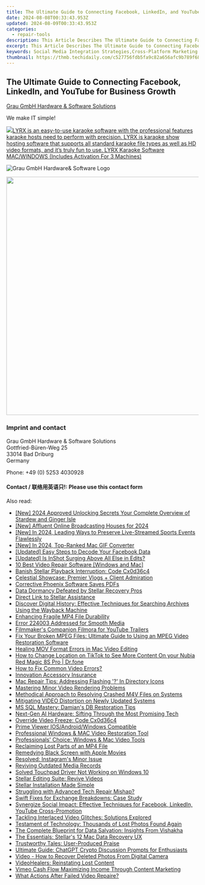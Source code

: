 ```yaml
---
title: The Ultimate Guide to Connecting Facebook, LinkedIn, and YouTube for Business Growth
date: 2024-08-08T00:33:43.953Z
updated: 2024-08-09T00:33:43.953Z
categories:
  - repair-tools
description: This Article Describes The Ultimate Guide to Connecting Facebook, LinkedIn, and YouTube for Business Growth
excerpt: This Article Describes The Ultimate Guide to Connecting Facebook, LinkedIn, and YouTube for Business Growth
keywords: Social Media Integration Strategies,Cross-Platform Marketing Techniques,Facebook LinkedIn YouTube Business Integration,Social Media Platforms Synergy Tips,Maximizing Business Growth Through Social Networks,Leveraging Facebook LinkedIn YouTube for B2B Marketing,Integrating Social Media Channels for Brand Visibility
thumbnail: https://thmb.techidaily.com/c527756fdb5fa9c82a656afc9b789f6847f6b6b88be65833f54434dedbeaa5af.jpg
---
```


## The Ultimate Guide to Connecting Facebook, LinkedIn, and YouTube for Business Growth

[Grau GmbH Hardware & Software Solutions](https://main.grauonline.de/)

We make IT simple!

<!-- affiliate ads begin -->
<a href="https://shop.pcdj.com/order/checkout.php?PRODS=4698998&QTY=1&AFFILIATE=108875&CART=1"> <img src="https://secure.avangate.com/images/merchant/47f4b6321e9fd8e8f7326a6adc1a7c1e/products/MacBook_Pro_lyrx-withsinger-tv.png" border="0">LYRX is an easy-to-use karaoke software with the professional features karaoke hosts need to perform with precision. LYRX is karaoke show hosting software that supports all standard karaoke file types as well as HD video formats, and it’s truly fun to use. 
LYRX Karaoke Software MAC/WINDOWS (Includes Activation For 3 Machines)</a>
<!-- affiliate ads end -->
![Grau GmbH Hardware& Software Logo](https://main.grauonline.de/wp-content/uploads/2021/05/output-onlinepngtools.png)

<!-- affiliate ads begin -->
<a href="https://electronicx.pxf.io/c/5597632/1872496/14483" target="_top" id="1872496"><img src="//a.impactradius-go.com/display-ad/14483-1872496" border="0" alt="" width="750" height="625"/></a><img height="0" width="0" src="https://imp.pxf.io/i/5597632/1872496/14483" style="position:absolute;visibility:hidden;" border="0" />
<!-- affiliate ads end -->
### Imprint and contact

 Grau GmbH Hardware & Software Solutions  
 Gottfried-Büren-Weg 25  
 33014 Bad Driburg  
 Germany

Phone: +49 (0) 5253 4030928

#### Contact / 联络用英语只!: Please use this contact form

<ins class="adsbygoogle"
     style="display:block"
     data-ad-format="autorelaxed"
     data-ad-client="ca-pub-7571918770474297"
     data-ad-slot="1223367746"></ins>



<ins class="adsbygoogle"
     style="display:block"
     data-ad-client="ca-pub-7571918770474297"
     data-ad-slot="8358498916"
     data-ad-format="auto"
     data-full-width-responsive="true"></ins>

<span class="atpl-alsoreadstyle">Also read:</span>
<div><ul>
<li><a href="https://remote-screen-capture.techidaily.com/new-2024-approved-unlocking-secrets-your-complete-overview-of-stardew-and-ginger-isle/"><u>[New] 2024 Approved  Unlocking Secrets  Your Complete Overview of Stardew and Ginger Isle</u></a></li>
<li><a href="https://facebook-record-videos.techidaily.com/new-affluent-online-broadcasting-houses-for-2024/"><u>[New] Affluent Online Broadcasting Houses for 2024</u></a></li>
<li><a href="https://visual-screen-recording.techidaily.com/new-in-2024-leading-ways-to-preserve-live-streamed-sports-events-flawlessly/"><u>[New] In 2024, Leading Ways to Preserve Live-Streamed Sports Events Flawlessly</u></a></li>
<li><a href="https://screen-activity-recording.techidaily.com/new-in-2024-top-ranked-mac-gif-converter/"><u>[New] In 2024, Top-Ranked Mac GIF Converter</u></a></li>
<li><a href="https://facebook-videos.techidaily.com/updated-easy-steps-to-decode-your-facebook-data/"><u>[Updated] Easy Steps to Decode Your Facebook Data</u></a></li>
<li><a href="https://extra-skills.techidaily.com/updated-is-inshot-surging-above-all-else-in-edits/"><u>[Updated] Is InShot Surging Above All Else in Edits?</u></a></li>
<li><a href="https://data-wizards.techidaily.com/10-best-video-repair-software-windows-and-mac/"><u>10 Best Video Repair Software [Windows and Mac]</u></a></li>
<li><a href="https://data-wizards.techidaily.com/banish-stellar-playback-interruption-code-cx0d36c4/"><u>Banish Stellar Playback Interruption: Code Cx0d36c4</u></a></li>
<li><a href="https://data-wizards.techidaily.com/celestial-showcase-premier-vlogs-plus-client-admiration/"><u>Celestial Showcase: Premier Vlogs + Client Admiration</u></a></li>
<li><a href="https://data-wizards.techidaily.com/corrective-phoenix-software-saves-pdfs/"><u>Corrective Phoenix Software Saves PDFs</u></a></li>
<li><a href="https://data-wizards.techidaily.com/data-dormancy-defeated-by-stellar-recovery-pros/"><u>Data Dormancy Defeated by Stellar Recovery Pros</u></a></li>
<li><a href="https://data-wizards.techidaily.com/direct-link-to-stellar-assistance/"><u>Direct Link to Stellar Assistance</u></a></li>
<li><a href="https://tech-renaissance.techidaily.com/discover-digital-history-effective-techniques-for-searching-archives-using-the-wayback-machine/"><u>Discover Digital History: Effective Techniques for Searching Archives Using the Wayback Machine</u></a></li>
<li><a href="https://data-wizards.techidaily.com/enhancing-fragile-mp4-file-durability/"><u>Enhancing Fragile MP4 File Durability</u></a></li>
<li><a href="https://data-wizards.techidaily.com/error-224003-addressed-for-smooth-media/"><u>Error 224003 Addressed for Smooth Media</u></a></li>
<li><a href="https://youtube-videos.techidaily.com/filmmakers-companion-filmora-for-youtube-trailers/"><u>Filmmaker's Companion  Filmora for YouTube Trailers</u></a></li>
<li><a href="https://data-wizards.techidaily.com/fix-your-broken-mpeg-files-ultimate-guide-to-using-an-mpeg-video-restoration-software/"><u>Fix Your Broken MPEG Files: Ultimate Guide to Using an MPEG Video Restoration Software</u></a></li>
<li><a href="https://data-wizards.techidaily.com/healing-mov-format-errors-in-mac-video-editing/"><u>Healing MOV Format Errors in Mac Video Editing</u></a></li>
<li><a href="https://location-social.techidaily.com/how-to-change-location-on-tiktok-to-see-more-content-on-your-nubia-red-magic-8s-pro-drfone-by-drfone-virtual-android/"><u>How to Change Location on TikTok to See More Content On your Nubia Red Magic 8S Pro | Dr.fone</u></a></li>
<li><a href="https://data-wizards.techidaily.com/how-to-fix-common-video-errors/"><u>How to Fix Common Video Errors?</u></a></li>
<li><a href="https://data-wizards.techidaily.com/innovation-accessory-insurance/"><u>Innovation Accessory Insurance</u></a></li>
<li><a href="https://data-wizards.techidaily.com/mac-repair-tips-addressing-flashing-in-directory-icons/"><u>Mac Repair Tips: Addressing Flashing '?' In Directory Icons</u></a></li>
<li><a href="https://data-wizards.techidaily.com/mastering-minor-video-rendering-problems/"><u>Mastering Minor Video Rendering Problems</u></a></li>
<li><a href="https://data-wizards.techidaily.com/methodical-approach-to-resolving-crashed-m4v-files-on-systems/"><u>Methodical Approach to Resolving Crashed M4V Files on Systems</u></a></li>
<li><a href="https://data-wizards.techidaily.com/mitigating-video-distortion-on-newly-updated-systems/"><u>Mitigating VIDEO Distortion on Newly Updated Systems</u></a></li>
<li><a href="https://data-wizards.techidaily.com/ms-sql-mastery-damians-db-restoration-tips/"><u>MS SQL Mastery: Damian's DB Restoration Tips</u></a></li>
<li><a href="https://tech-haven.techidaily.com/next-gen-ai-hardware-sifting-through-the-most-promising-tech/"><u>Next-Gen AI Hardware: Sifting Through the Most Promising Tech</u></a></li>
<li><a href="https://data-wizards.techidaily.com/override-video-freeze-code-cx0d36c4/"><u>Override Video Freeze: Code Cx0d36c4</u></a></li>
<li><a href="https://extra-resources.techidaily.com/prime-viewer-iosandroidwindows-compatible/"><u>Prime Viewer  IOS/Android/Windows Compatible</u></a></li>
<li><a href="https://data-wizards.techidaily.com/professional-windows-and-mac-video-restoration-tool/"><u>Professional Windows & MAC Video Restoration Tool</u></a></li>
<li><a href="https://data-wizards.techidaily.com/professionals-choice-windows-and-mac-video-tools/"><u>Professionals' Choice: Windows & Mac Video Tools</u></a></li>
<li><a href="https://data-wizards.techidaily.com/reclaiming-lost-parts-of-an-mp4-file/"><u>Reclaiming Lost Parts of an MP4 File</u></a></li>
<li><a href="https://data-wizards.techidaily.com/remedying-black-screen-with-apple-movies/"><u>Remedying Black Screen with Apple Movies</u></a></li>
<li><a href="https://data-wizards.techidaily.com/resolved-instagrams-minor-issue/"><u>Resolved: Instagram's Minor Issue</u></a></li>
<li><a href="https://data-wizards.techidaily.com/reviving-outdated-media-records/"><u>Reviving Outdated Media Records</u></a></li>
<li><a href="https://driver-error.techidaily.com/solved-touchpad-driver-not-working-on-windows-10/"><u>Solved Touchpad Driver Not Working on Windows 10</u></a></li>
<li><a href="https://data-wizards.techidaily.com/stellar-editing-suite-revive-videos/"><u>Stellar Editing Suite: Revive Videos</u></a></li>
<li><a href="https://data-wizards.techidaily.com/stellar-installation-made-simple/"><u>Stellar Installation Made Simple</u></a></li>
<li><a href="https://data-wizards.techidaily.com/struggling-with-advanced-tech-repair-mishap/"><u>Struggling with Advanced Tech Repair Mishap?</u></a></li>
<li><a href="https://data-wizards.techidaily.com/swift-fixes-for-exchange-breakdowns-case-study/"><u>Swift Fixes for Exchange Breakdowns: Case Study</u></a></li>
<li><a href="https://data-wizards.techidaily.com/synergize-social-impact-effective-techniques-for-facebook-linkedin-youtube-cross-promotion/"><u>Synergize Social Impact: Effective Techniques for Facebook, LinkedIn, YouTube Cross-Promotion</u></a></li>
<li><a href="https://data-wizards.techidaily.com/tackling-interlaced-video-glitches-solutions-explored/"><u>Tackling Interlaced Video Glitches: Solutions Explored</u></a></li>
<li><a href="https://data-wizards.techidaily.com/testament-of-technology-thousands-of-lost-photos-found-again/"><u>Testament of Technology: Thousands of Lost Photos Found Again</u></a></li>
<li><a href="https://data-wizards.techidaily.com/the-complete-blueprint-for-data-salvation-insights-from-vishakha/"><u>The Complete Blueprint for Data Salvation: Insights From Vishakha</u></a></li>
<li><a href="https://data-wizards.techidaily.com/the-essentials-stellars-12-mac-data-recovery-ux/"><u>The Essentials: Stellar's 12 Mac Data Recovery UX</u></a></li>
<li><a href="https://data-wizards.techidaily.com/trustworthy-tales-user-produced-praise/"><u>Trustworthy Tales: User-Produced Praise</u></a></li>
<li><a href="https://tech-haven.techidaily.com/ultimate-guide-chatgpt-crypto-discussion-prompts-for-enthusiasts/"><u>Ultimate Guide: ChatGPT Crypto Discussion Prompts for Enthusiasts</u></a></li>
<li><a href="https://data-wizards.techidaily.com/video-how-to-recover-deleted-photos-from-digital-camera/"><u>Video - How to Recover Deleted Photos From Digital Camera</u></a></li>
<li><a href="https://data-wizards.techidaily.com/videohealers-reinstating-lost-content/"><u>VideoHealers: Reinstating Lost Content</u></a></li>
<li><a href="https://vimeo-videos.techidaily.com/vimeo-cash-flow-maximizing-income-through-content-marketing/"><u>Vimeo Cash Flow  Maximizing Income Through Content Marketing</u></a></li>
<li><a href="https://data-wizards.techidaily.com/what-actions-after-failed-video-repaire/"><u>What Actions After Failed Video Repaire?</u></a></li>
</ul></div>
